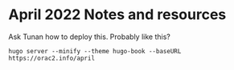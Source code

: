 # April 2022 Notes and resources

Ask Tunan how to deploy this. Probably like this?

```
hugo server --minify --theme hugo-book --baseURL https://orac2.info/april
```

